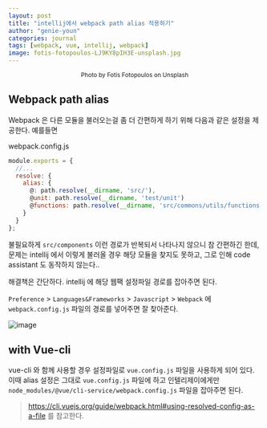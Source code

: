 ```yaml
---
layout: post
title: "intellij에서 webpack path alias 적용하기"
author: "genie-youn"
categories: journal
tags: [webpack, vue, intellij, webpack]
image: fotis-fotopoulos-LJ9KY8pIH3E-unsplash.jpg
---
```

<center><small>Photo by Fotis Fotopoulos on Unsplash</small></center>

## Webpack path alias

Webpack 은 다른 모듈을 불러오는걸 좀 더 간편하게 하기 위해 다음과 같은 설정을 제공한다. 예를들면

webpack.config.js
```javascript
module.exports = {
  //...
  resolve: {
    alias: {
      @: path.resolve(__dirname, 'src/'),
      @unit: path.resolve(__dirname, 'test/unit')
      @functions: path.resolve(__dirname, 'src/commons/utils/functions')
    }
  }
};
```

불필요하게 `src/components` 이런 경로가 반복되서 나타나지 않으니 참 간편하긴 한데, 문제는 intellij 에서 이렇게 불러올 경우 해당 모듈을 찾지도 못하고, 그로 인해 code assistant 도 동작하지 않는다..

해결책은 간단하다. intellij 에 해당 웹팩 설정파일 경로를 잡아주면 된다.

`Preference` > `Languages&Frameworks` > `Javascript` > `Webpack` 에 `webpack.config.js` 파일의 경로를 넣어주면 잘 찾아준다.

![image](https://user-images.githubusercontent.com/16642635/54926134-0cf87480-4f53-11e9-9dfa-266c06b50d03.png)

## with Vue-cli

vue-cli 와 함께 사용할 경우 설정파일로 `vue.config.js` 파일을 사용하게 되어 있다. 이때 alias 설정은 그대로 `vue.config.js` 파일에 하고 인텔리제이에게만 `node_modules/@vue/cli-service/webpack.config.js` 파일을 잡아주면 된다.

> https://cli.vuejs.org/guide/webpack.html#using-resolved-config-as-a-file 를 참고한다.
